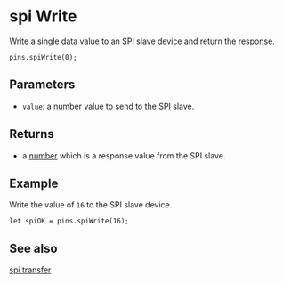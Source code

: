 # spi Write

Write a single data value to an SPI slave device and return the response.

```sig
pins.spiWrite(0);
```

## Parameters

* ``value``: a [number](/types/number) value to send to the SPI slave.

## Returns

* a [number](/types/number) which is a response value from the SPI slave.

## Example

Write the value of `16` to the SPI slave device.

```blocks
let spiOK = pins.spiWrite(16);
```

## See also

[spi transfer](/reference/pins/spi-transfer)
